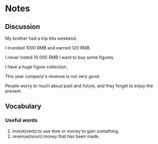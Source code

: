 # Notes
## Discussion
My brother had a trip this weekend.  

I invested 1000 RMB and earned 120 RMB.  

I never insted 10 000 RMB I want to buy some figures.  

I have a huge figure collection.  

This year company's revenue is not very good.  

People worry to much about past and future, and they forget to enjoy the present.  

## Vocabulary
### Useful words
1. invest(verb):to use time or money to gain something.
1. revenue(noun):money that has been made.
